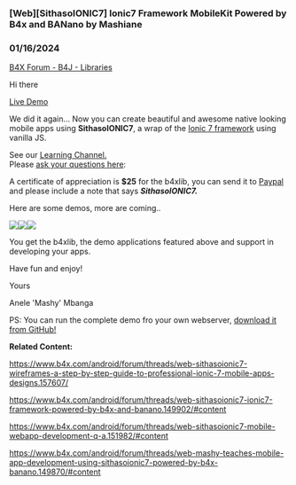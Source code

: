 ### [Web][SithasoIONIC7] Ionic7 Framework MobileKit Powered by B4x and BANano by Mashiane
### 01/16/2024
[B4X Forum - B4J - Libraries](https://www.b4x.com/android/forum/threads/149902/)

Hi there  
  
[Live Demo](https://sithaso-ionic.vercel.app/)  
  
We did it again… Now you can create beautiful and awesome native looking mobile apps using **SithasoIONIC7**, a wrap of the [Ionic 7 framework](https://ionicframework.com/) using vanilla JS.  
  
See our [Learning Channel.](https://www.b4x.com/android/forum/threads/web-mashy-teaches-mobile-app-development-using-sithasoionic7-powered-by-b4x-banano.149870/)  
Please [ask your questions here](https://www.b4x.com/android/forum/threads/web-sithasoionic7-mobile-webapp-development-q-a.151982/#content):  
  
A certificate of appreciation is **$25** for the b4xlib, you can send it to [Paypal](https://paypal.me/anelembanga?country.x=ZA&locale.x=en_US) and please include a note that says ***SithasoIONIC7.***  
  
Here are some demos, more are coming..  
  
![](https://www.b4x.com/android/forum/attachments/145340)![](https://www.b4x.com/android/forum/attachments/145341)![](https://www.b4x.com/android/forum/attachments/145342)  
  
You get the b4xlib, the demo applications featured above and support in developing your apps.  
  
Have fun and enjoy!  
  
Yours  
  
Anele 'Mashy' Mbanga  
  
PS: You can run the complete demo fro your own webserver, [download it from GitHub!](https://github.com/Mashiane/SithasoIONIC)  
  
**Related Content:**  
  
<https://www.b4x.com/android/forum/threads/web-sithasoionic7-wireframes-a-step-by-step-guide-to-professional-ionic-7-mobile-apps-designs.157607/>  
  
<https://www.b4x.com/android/forum/threads/web-sithasoionic7-ionic7-framework-powered-by-b4x-and-banano.149902/#content>  
  
<https://www.b4x.com/android/forum/threads/web-sithasoionic7-mobile-webapp-development-q-a.151982/#content>  
  
<https://www.b4x.com/android/forum/threads/web-mashy-teaches-mobile-app-development-using-sithasoionic7-powered-by-b4x-banano.149870/#content>